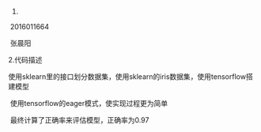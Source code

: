 1.

​	2016011664

​	张晨阳

2.代码描述

​	使用sklearn里的接口划分数据集，使用sklearn的iris数据集，使用tensorflow搭建模型

​	使用tensorflow的eager模式，使实现过程更为简单

​	最终计算了正确率来评估模型，正确率为0.97